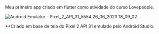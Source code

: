 Meu primeiro app criado em flutter como atividade do curso Lovepeople.

![Android Emulator - Pixel_2_API_31_5554 26_06_2023 18_09_02](https://github.com/luthianopacheco/app-calculadora/assets/131195495/ce20102c-5806-461f-b9f3-4b8c94be3f3f)

**Criado em base de tela do Pixel 2 API 31 emulado pelo Android Studio.
